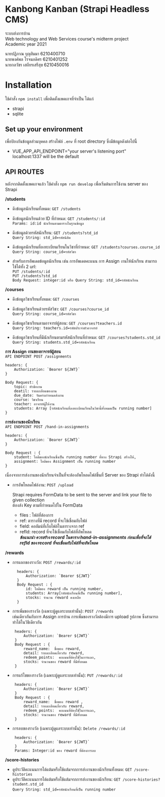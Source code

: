 # Kanbong Kanban (Strapi Headless CMS)
ระบบส่งการบ้าน   
Web technology and Web Services course's midterm project   
Academic year 2021   

นายปฏิภาณ บุญสิมมา 6210400710   
นายพงศ์พล โรจนอดิศร 6210401252   
นายกลวัชร เสถียรเสรีสุข 6210450016


# Installation

ใช้คำสั่ง `npm install` เพื่อติดตั้งแพคเกจที่จำเป็น ได้แก่   
 - strapi   
 - sqlite   

## Set up your environment

เพื่อป้องกันข้อมูลส่วนบุคคล สร้างไฟล์ `.env` ที่ root directory ซึ่งมีข้อมูลดังต่อไปนี้   

 - VUE_APP_API_ENDPOINT="your server's listening port"   
 localhost:1337 will be the default   

## API ROUTES

หลังจากติดตั้งแพคเกจแล้ว ใช้คำสั่ง `npm run develop` เพื่อเริ่มต้นการใช้งาน server ของ Strapi   

**/students**

 - ดึงข้อมูลนักเรียนทั้งหมด: `GET /students`  
 
- ดึงข้อมูลนักเรียนด้วย ID ที่กำหนด: `GET /students/:id`     
`Params: id:id นักเรียนตามตารางในฐานข้อมูล`   

- ดึงข้อมูลด้วยรหัสนักเรีียน: `GET /students?std_id`     
`Query String: std_id=รหัสนิสิต`     

- ดึงข้อมูลนักเรียนที่ลงทะเบียนเรียนในวิชาที่กำหนด: `GET /students?courses.course_id`       
`Query String: course_id=รหัสวิชา`     
- สำหรับการอัพเดตข้อมูลนักเรียน เช่น การอัพเดตคะแนน การ Assign งานให้นักเรียน สามารถใช้ได้ทั้ง 2 url:      
`PUT /students/:id`      
`PUT /students?std_id`     
`Body Request: integer:id หรือ Query String: std_id=รหัสนักเรียน`      

**/courses**
- ดึงข้อมูลวิชาเรียนทั้งหมด: `GET /courses`    

- ดึงข้อมูลวิชาเรียนด้วยรหัสวิชา: `GET /courses?course_id`     
`Query String: course_id=รหัสวิชา`    

- ดึงข้อมูลวิชาเรียนตามอาจารย์ผู้สอน: `GET /courses?teachers.id`     
`Query String: teachers.id=รหัสประจำตัวอาจารย์`       

- ดึงข้อมูลวิชาเรียนที่มีนักเรียนตามรหัสนักเรียนที่กำหนด: `GET /courses?students.std_id`    
`Query String: students.std_id=รหัสนักเรียน`    

**การ Assign งานของอาจารย์ผู้สอน**     
`API ENDPOINT POST /assignments`      

    headers: {
	    Authorization: `Bearer ${JWT}`
	}
	
    Body Request: {
	    topic: หัวข้องาน
	    deatil: รายละเอียดของงาน
	    due_date: วันครบกำหนดส่งงาน
	    course: วิชาเรียน
	    teacher: อาจารย์ผู้ให้งาน
	    students: Array [รหัสนักเรียนที่ลงทะเบียนเรียนในวิชานี้ทั้งหมดเป็น running number]
    }
**การส่งงานของนักเรียน**     
`API ENDPOINT POST /hand-in-assignments`    

    headers: {
	    Authorization: `Bearer ${JWT}`
	}
	
    Body Request : {
	    student: ไอดีของนักเรียนซึ่งเป็น running number ที่ทาง Strapi สร้างให้,
	    assignment: ไอดีของ Assignment เป็น running number
    } 

เนื่องจากการส่งงานของนักเรียนจำเป็นที่จะต้องอัพโหลดไฟล์ขึ้นที่ Server ของ Strapi ทำได้ดังนี้       
- การอัพโหลดไฟล์งาน: `POST /upload`    

    Strapi requires FormData to be sent to the server and link your file to given collection     
    ต้องส่ง Key ตามที่กำหนดไปใน FormData    
	 - files : ไฟล์ที่ต้องการ    
	 - ref: ตารางที่มี record ที่จะใช้เชื่อมกับไฟล์     
	 - field: คอลัมน์ที่เก็บไฟล์ในตารางจาก ref     
	 - refId: record ที่จะใช้เชื่อมกับไฟล์ที่อัพโหลด    
	***ข้อแนะนำ* *ควรสร้าง record ในตาราง hand-in-assignments ก่อนเพื่อที่จะได้ refId ของ record ที่จะเชื่อมกับไฟล์ที่จะอัพโหลด***       

**/rewards**      
- การแลกของรางวัล: `POST /rewards/:id`      

        headers: {
	        Authorization: `Bearer ${JWT}`
	    }
        Body Request : {
	        id: ไอดีของ reward เป็น running number,
	        students: Array[รหัสนักเรียนที่เป็น running number],
	        stocks: จำนวน reward คงเหลือ
        }
 - การเพิ่มของรางวัล (เฉพาะผู้ดูแลระบบเท่านั้น): `POST /rewards`      
 เช่นเดียวกันกับการ Assign การบ้าน การเพิ่มของรางวัลต้องมีการ upload รูปภาพ ซึ่งสามารถทำได้ในวิธีเดียวกัน     
 
        headers: {
	        Authorization: `Bearer ${JWT}`
	    }
        Body Request : {
	        reward_name:  ชื่อของ reward,
	        detail: รายละเอียดเกี่ยวกับ reward,
	        redeem_points:  คะแนนที่ต้องใช้ในการแลก,
	        stocks: จำนวนของ reward ที่มีทั้งหมด
        }
 - การแก้ไขของรางวัล (เฉพาะผู้ดูแลระบบเท่านั้น): `PUT /rewards/:id`      
 
        headers: {
	        Authorization: `Bearer ${JWT}`
	    }
        Body Request : {
	        reward_name:  ชื่อของ reward ,
	        detail: รายละเอียดเกี่ยวกับ reward,
	        redeem_points:  คะแนนที่ต้องใช้ในการแลก,
	        stocks: จำนวนของ reward ที่มีทั้งหมด
        }
 - การลบของรางวัล (เฉพาะผู้ดูแลระบบเท่านั้น): `Delete /rewards/:id`     
 
        headers: {
	        Authorization: `Bearer ${JWT}`
	    }
	    Params: Integer:id ของ reward ที่ต้องการลบ
**/score-histories**      
- ดูประวัติคะแนนการได้แต้มหรือใช้แต้มจากการส่งงานของนักเรียนทั้งหมด: `GET /score-histories`      
- ดูประวัติคะแนนการได้แต้มหรือใช้แต้มจากการส่งงานของนักเรียน: `GET /score-histories?student.std_id`     
`Query String: std_id=รหัสนักเรียนที่เป็น running number`     

 